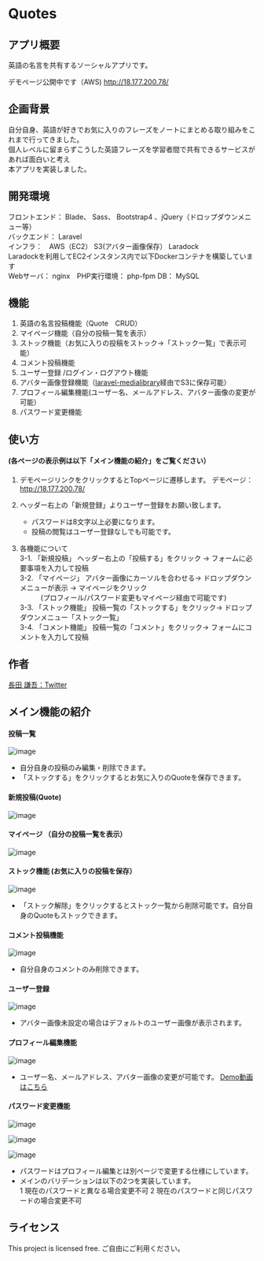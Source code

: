 # Quotes

## アプリ概要
英語の名言を共有するソーシャルアプリです。

デモページ公開中です（AWS)
http://18.177.200.78/

## 企画背景
自分自身、英語が好きでお気に入りのフレーズをノートにまとめる取り組みをこれまで行ってきました。  
個人レベルに留まらずこうした英語フレーズを学習者間で共有できるサービスがあれば面白いと考え  
本アプリを実装しました。

## 開発環境
フロントエンド： Blade、 Sass、 Bootstrap4 、jQuery（ドロップダウンメニュー等）  
バックエンド： Laravel  
インフラ：　AWS（EC2） S3(アバター画像保存） Laradock    
Laradockを利用してEC2インスタンス内で以下Dockerコンテナを構築しています      
Webサーバ： nginx　PHP実行環境： php-fpm  DB： MySQL

## 機能
1. 英語の名言投稿機能（Quote　CRUD）
2. マイページ機能（自分の投稿一覧を表示）
3. ストック機能（お気に入りの投稿をストック→「ストック一覧」で表示可能）
4. コメント投稿機能
5. ユーザー登録 /ログイン・ログアウト機能
6. アバター画像登録機能（[laravel-medialibrary](https://github.com/spatie/laravel-medialibrary)経由でS3に保存可能）
7. プロフィール編集機能(ユーザー名、メールアドレス、アバター画像の変更が可能）
8. パスワード変更機能

## 使い方  
#### (各ページの表示例は以下「メイン機能の紹介」をご覧ください）
1. デモページリンクをクリックするとTopページに遷移します。 デモページ： http://18.177.200.78/  

2. ヘッダー右上の「新規登録」よりユーザー登録をお願い致します。
   * パスワードは8文字以上必要になります。
    * 投稿の閲覧はユーザー登録なしでも可能です。    
    
3. 各機能について  
3-1. 「新規投稿」 ヘッダー右上の「投稿する」をクリック → フォームに必要事項を入力して投稿  
3-2. 「マイページ」 アバター画像にカーソルを合わせる→ ドロップダウンメニューが表示 → マイページをクリック  
      　　　(プロフィール/パスワード変更もマイページ経由で可能です)  
3-3. 「ストック機能」  投稿一覧の「ストックする」をクリック→ ドロップダウンメニュー「ストック一覧」  
3-4. 「コメント機能」  投稿一覧の「コメント」をクリック→ フォームにコメントを入力して投稿

## 作者
<a href="https://twitter.com/tuk_nagayan" target="_blank">長田 謙吾：Twitter</a>

## メイン機能の紹介  
#### 投稿一覧
![image](https://user-images.githubusercontent.com/49441355/72108675-7f6a0200-3377-11ea-81bd-bcf71934c768.png)
* 自分自身の投稿のみ編集・削除できます。
* 「ストックする」をクリックするとお気に入りのQuoteを保存できます。

#### 新規投稿(Quote)
![image](https://user-images.githubusercontent.com/49441355/72105910-c228db80-3371-11ea-9dfc-fbbf86858234.png)

#### マイページ （自分の投稿一覧を表示）
![image](https://user-images.githubusercontent.com/49441355/72108843-ca841500-3377-11ea-8d71-1272c12424e7.png)

#### ストック機能 (お気に入りの投稿を保存）
![image](https://user-images.githubusercontent.com/49441355/72109317-05d31380-3379-11ea-898d-24171f516374.png)
* 「ストック解除」をクリックするとストック一覧から削除可能です。自分自身のQuoteもストックできます。

#### コメント投稿機能
![image](https://user-images.githubusercontent.com/49441355/72106823-76773180-3373-11ea-9892-d9fbbd55e59f.png)
* 自分自身のコメントのみ削除できます。

#### ユーザー登録
![image](https://user-images.githubusercontent.com/49441355/72103699-141b3280-336d-11ea-92fb-2a44e85f8383.png)
* アバター画像未設定の場合はデフォルトのユーザー画像が表示されます。

#### プロフィール編集機能
![image](https://user-images.githubusercontent.com/49441355/72104324-89d3ce00-336e-11ea-9377-39c5c2dadfd8.png)
* ユーザー名、メールアドレス、アバター画像の変更が可能です。
[Demo動画はこちら](https://gyazo.com/bc5c170f20806a32a6f7348b9eaee382)

#### パスワード変更機能
![image](https://user-images.githubusercontent.com/49441355/72104880-b5a38380-336f-11ea-9a14-10ee8e38c6aa.png)

![image](https://user-images.githubusercontent.com/49441355/72104817-93aa0100-336f-11ea-9206-c9c2688585a3.png)

![image](https://user-images.githubusercontent.com/49441355/72104991-f3a0a780-336f-11ea-921f-2d735b3c7dc1.png)

* パスワードはプロフィール編集とは別ページで変更する仕様にしています。
* メインのバリデーションは以下の2つを実装しています。  
  1 現在のパスワードと異なる場合変更不可 2 現在のパスワードと同じパスワードの場合変更不可
  
## ライセンス
This project is licensed free.
ご自由にご利用ください。

